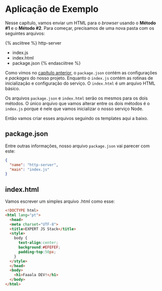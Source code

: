 # Aplicação de Exemplo

Nesse capítulo, vamos enviar um HTML para o *browser* usando o **Método #1** e o **Método #2**. Para começar, precisamos de uma nova pasta com os seguintes arquivos:

{% asciitree %}
http-server
- index.js
- index.html
- package.json
{% endasciitree %}

Como vimos no [capítulo anterior](comecando-com-node/README.md#configuração-packagejson), o ```package.json``` contém as configurações e *packages* do nosso projeto. Enquanto o ```index.js``` contém as rotinas de inicialização e configuração do serviço. O ```index.html``` é um arquivo HTML básico.

Os arquivos ```package.json``` e ```index.html``` serão os mesmos para os dois métodos. O único arquivo que vamos alterar entre os dois métodos é o ```index.js``` porque é nele que vamos inicializar o nosso serviço Node.

Então vamos criar esses arquivos seguindo os templates aqui a baixo.

<asciinema-player src="/assets/http-server.json" speed="2" poster="npt:0:40"></asciinema-player>

## package.json


Entre outras informações, nosso arquivo ```package.json``` vai parecer com este:


``` json
{
  "name": "http-server",
  "main": "index.js"
}
```


## index.html


Vamos escrever um simples arquivo .html como esse:


``` html
<!DOCTYPE html>
<html lang="pt">
  <head>
  <meta charset="UTF-8">
  <title>EXPERT JS Stack</title>
  <style>
    body {
      text-align:center;
      background:#EFEFEF;
      padding-top:50px;
    }
  </style>
  </head>
  <body>
    <h1>Faaala DEV!</h1>
  </body>
</html>
```

